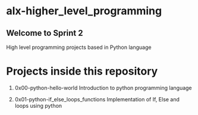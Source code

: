 # alx-higher_level_programming

## Welcome to Sprint 2

High level programming projects based in Python language

# Projects inside this repository

1. 0x00-python-hello-world
Introduction to python programming language

2. 0x01-python-if_else_loops_functions
Implementation of If, Else and loops using python
